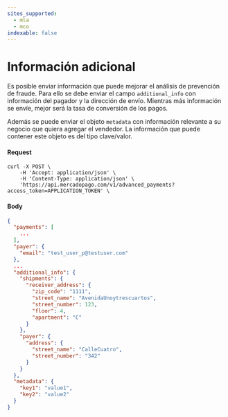 ```yaml
---
sites_supported:
  - mla
  - mco
indexable: false
---
```


# Información adicional

Es posible enviar información que puede mejorar el análisis de prevención de fraude. Para ello se debe enviar el campo `additional_info` con información del pagador y la dirección de envío. Mientras más información se envíe, mejor será la tasa de conversión de los pagos.

Además se puede enviar el objeto `metadata` con información relevante a su negocio que quiera agregar el vendedor. La información que puede contener este objeto es del tipo clave/valor.

#### Request
```curl
curl -X POST \
    -H 'Accept: application/json' \
    -H 'Content-Type: application/json' \
    'https://api.mercadopago.com/v1/advanced_payments?access_token=APPLICATION_TOKEN' \
```

#### Body
```json
{
  "payments": [
    ...
  ],
  "payer": {
    "email": "test_user_p@testuser.com"
  },
  ...
  "additional_info": {
    "shipments": {
      "receiver_address": {
        "zip_code": "1111",
        "street_name": "AvenidaUnoytrescuartos",
        "street_number": 123,
        "floor": 4,
        "apartment": "C"
      }
    },
    "payer": {
      "address": {
        "street_name": "CalleCuatro",
        "street_number": "342"
      }
    }
  },
  "metadata": {
    "key1": "value1",
    "key2": "value2"
  }
}
```
